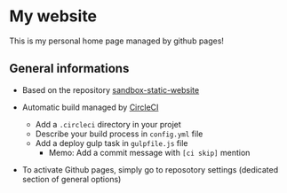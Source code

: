 # My website

This is my personal home page managed by github pages!

## General informations

* Based on the repository [sandbox-static-website](https://github.com/epatrizio/sandbox-static-website)

* Automatic build managed by [CircleCI](https://circleci.com)
    * Add a `.circleci` directory in your projet
    * Describe your build process in `config.yml` file
    * Add a deploy gulp task in `gulpfile.js` file
        * Memo: Add a commit message with `[ci skip]` mention

* To activate Github pages, simply go to reposotory settings (dedicated section of general options)